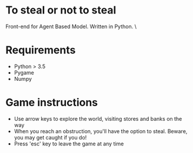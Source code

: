 # To steal or not to steal

Front-end for Agent Based Model. Written in Python. \

# Requirements
- Python > 3.5
- Pygame
- Numpy

# Game instructions
- Use arrow keys to explore the world, visiting stores and banks on the way
- When you reach an obstruction, you'll have the option to steal. Beware, you may get caught if you do!
- Press 'esc' key to leave the game at any time
